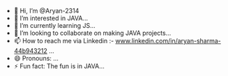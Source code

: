 - 👋 Hi, I’m @Aryan-2314
- 👀 I’m interested in JAVA...
- 🌱 I’m currently learning JS...
- 💞️ I’m looking to collaborate on making JAVA projects...
- 📫 How to reach me via Linkedin :- www.linkedin.com/in/aryan-sharma-44b943212 ...
- 😄 Pronouns: ...
- ⚡ Fun fact: The fun is in JAVA...

<!---
Aryan-2314/Aryan-2314 is a ✨ special ✨ repository because its `README.md` (this file) appears on your GitHub profile.
You can click the Preview link to take a look at your changes.
--->
